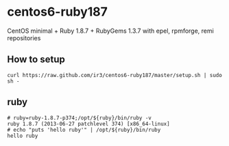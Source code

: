 centos6-ruby187
===============

CentOS minimal + Ruby 1.8.7 + RubyGems 1.3.7 with epel, rpmforge, remi repositories

## How to setup

    curl https://raw.github.com/ir3/centos6-ruby187/master/setup.sh | sudo sh -

## ruby

    # ruby=ruby-1.8.7-p374;/opt/${ruby}/bin/ruby -v
    ruby 1.8.7 (2013-06-27 patchlevel 374) [x86_64-linux]
    # echo "puts 'hello ruby'" | /opt/${ruby}/bin/ruby
    hello ruby
